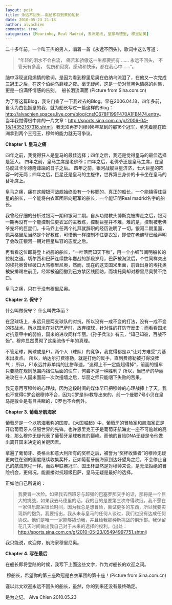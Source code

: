 ```yaml
---
layout: post
title: 永远不回头——献给即将到来的船长
date: 2010-05-23 21:18
author: alvachien
comments: true
categories: [Mourinho, Real Madrid, 五洲足坛, 皇家马德里, 穆里尼奥]
---
```

二十多年前，一个叫王杰的男人，唱着一首《永远不回头》，歌词中这么写道：
<blockquote>“年轻的泪水不会白流，
痛苦和骄傲这一生都要拥有
……
永远不回头，
不管天有多高，
忧伤和寂寞，感动和快乐，都在我心中……”。</blockquote>
脑中浮现这段煽情的歌词，是因为看到穆里尼奥在伯纳乌流泪了，在他又一次完成三冠王之后，在这个伯纳乌巅峰之夜。毫无疑问，这是一份对蓝黑色情感的纠集，更是一份满怀情感的告别。

<img src="http://i0.sinaimg.cn/ty/g/p/2010-05-23/U4003P6T12D4997947F44DT20100523084556.jpg" alt="" />
船长泪流满面 (Picture from Sina.com.cn)

为了写这篇Blog，我专门查了一下我过去的Blog。早在2006.04.18，四年多前，自认为白色拥趸的我，就为船长写过一篇这样的Blog：<a title="http://alvachien.spaces.live.com/blog/cns!C678F199F470A1FB!474.entry" href="http://alvachien.spaces.live.com/blog/cns!C678F199F470A1FB!474.entry">http://alvachien.spaces.live.com/blog/cns!C678F199F470A1FB!474.entry</a>。当年我觉得很中肯的一片文章：<a title="http://sports.sina.com.cn/g/2006-04-18/14352167318.shtml" href="http://sports.sina.com.cn/g/2006-04-18/14352167318.shtml">http://sports.sina.com.cn/g/2006-04-18/14352167318.shtml</a>。我无须再罗列穆帅8年拿到的那16个冠军，单凭着能在欧洲拿到两个三冠王，穆帅的能力就无可争议。

<strong>Chapter 1. 皇马之痛</strong>

四年之前，我觉得狂人是皇马的最佳选择；四年之后，我还是觉得皇马的最佳选择是狂人。
四年之前，皇马主席是老佛爷；四年之后，老佛爷还是皇马主席，在皇马度过卡尔德隆蹂躏的日子之后。
四年之前，银河战舰巨星济济，七大巨星的阵容一时无两；四年之后，巨星还是皇马的主旋律，世界第三身价的卡卡坐在皇马的替补席上。

皇马之痛，痛在这艘银河战舰始终没有一个称职的、真正的船长，一个能镇得住巨星的船长，一个能将白衣军团带向冠军的船长，一个能证明Real madrid名字的船长。

我曾经仔细的分析过银河一期和银河二期。自从功勋教头博斯克被撵走之后，银河一期再没有一个能控制住更衣室的主教练，控制巨星并不难，难的是，控制被老佛爷宠坏的巨星们，卡马乔上任两个礼拜就辞职的经历说明了一切。银河二期里面，佩莱格里尼当然是个好教练，可惜他一样控制不住更衣室，即使在老佛爷已经声明了会改正银河一期对巨星纵容的态度之后。

再看看这位即将登上战舰的船长，“一叶落而知天下秋”，用一个小细节阐明船长的控制之道。切尔西和巴萨连续数年鏖战的那段岁月，巴萨被淘汰后，个性同样突出的埃托奥曾经破口大骂穆里尼奥，然而，现在的这支国米里面，前锋出身的埃托奥被安排踢左前卫，经常被迫回撤到己方禁区线回防，而埃托奥却对穆里尼奥赞不绝口。

皇马之痛，只在于没有穆里尼奥。

<strong>Chapter 2. 保守？</strong>

什么叫做保守？
什么叫做华丽？

在足球场上，永远只是两支球队的对抗，所以没有一成不变的打法，没有一成不变的技战术。所以国米在对抗巴萨时，放弃控球，针对性的打防守反击；而看看国米对抗意甲中的弱旅，国米的进攻同样华丽。《孙子兵法》有云，“知己知彼，百战不殆”。穆帅显然贯彻了这条流传千年的真理。

不管足球，网球或是F1，两个人（球队）的竞争，我觉得都是以“让对方难受”为基本出发点。
所以，纳达尔打费德勒，就是打他的反手，直到费德勒被打得没脾气；
所以，F1永远并非单纯的比拼车速，“追得上不一定能超得掉”，前面的慢车只要能在规则范围内挡住后面的快车，何尝不是一种胜利？
所以，当巴萨的华丽进攻在十人国米面前一次次撞墙之后，华丽之师只能咽下失败的苦果。

我无意再写穆帅的心理战，因为这段时间的媒体早已把穆帅的心理战捧上了天。我也不觉得C罗会跟穆帅不合，因为C罗是Sir教导出来的，前一个曼联7号小贝在皇马是敬业是有目共睹的，C罗也不会例外。

<strong>Chapter 3. 葡萄牙航海家</strong>

葡萄牙是一个以航海著称的国度。《大国崛起》中，葡萄牙的冒险家和航海家正是开启葡萄牙人征服世界的先锋。也许恩里克王子是葡萄牙航海史一座不可逾越的高峰，那么穆帅无疑代表了葡萄牙足球教练的巅峰。而他的冒险DNA无疑是令他做出离开国米决定的关键因素。

拿遍了葡萄牙、英格兰和意大利所有的奖杯之后，被誉为“奖杯收集者”的穆帅无疑更向往在别的国度继续收集奖杯，正如葡萄牙航海家到达好望角之后，不会停止自己的航海旅程一样。而西甲联赛冠军、国王杯显然是对穆帅来说，是无法拒绝的冒险机会，更何况，能直接对抗超级巴萨，皇马无疑是最好的选择。

正如他自己所说的：
<blockquote>我要冒一次险。如果我去西班牙与超强的巴塞罗那交手的话，那将是一个巨大的挑战，如果我去马德里的话，我的目的是要第三次夺得欧冠。我不愿在一家俱乐部呆很长时间，因为我总是想冒险，尝试更多的东西，所以我要实现新的抱负。我要指出，我从未与皇马的任何人谈过，我们也没有达成任何协议。他们是唯一一家能够撬动我，并且给我那种新挑战的俱乐部。我保留花几天时间做出我自己对于未来的选择的权利。(出处：<a title="http://sports.sina.com.cn/g/2010-05-23/05494997751.shtml" href="http://sports.sina.com.cn/g/2010-05-23/05494997751.shtml">http://sports.sina.com.cn/g/2010-05-23/05494997751.shtml</a>)</blockquote>
我只能说，欢迎你，航海家穆里尼奥。

<strong>Chapter 4. 写在最后</strong>

在船长即将登陆的时候，我写下上面这些文字，作为对船长的欢迎之词。

<img src="http://i1.sinaimg.cn/ty/g/p/2010-05-23/U3948P6T12D4997706F44DT20100523052022.jpg" alt="" />
穆船长，希望你的第三座欧冠是白衣军团的第十座！(Picture from Sina.com.cn)

谨以此文欢迎永远不回头的船长，虽然，你的到来还没有最终确定。

是为之记。
Alva Chien
2010.05.23
